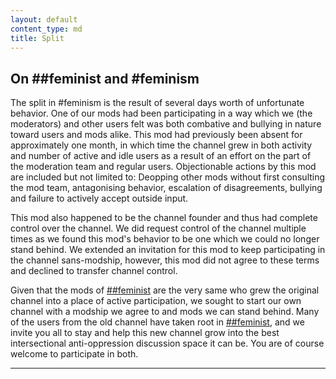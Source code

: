 ```yaml
---
layout: default
content_type: md
title: Split
---
```


## On ##feminist and #feminism
The split in #feminism is the result of several days worth of unfortunate behavior. One of our mods had been participating in a way which we (the moderators) and other users felt was both combative and bullying in nature toward users and mods alike. This mod had previously been absent for approximately one month, in which time the channel grew in both activity and number of active and idle users as a result of an effort on the part of the moderation team and regular users. Objectionable actions by this mod are included but not limited to: Deopping other mods without first consulting the mod team, antagonising behavior, escalation of disagreements, bullying and failure to actively accept outside input.

This mod also happened to be the channel founder and thus had complete control over the channel. We did request control of the channel multiple times as we found this mod's behavior to be one which we could no longer stand behind. We extended an invitation for this mod to keep participating in the channel sans-modship, however, this mod did not agree to these terms and declined to transfer channel control. 

Given that the mods of [##feminist](ircs://chat.freenode.net:6697/%23%23feminist) are the very same who grew the original channel into a place of active participation, we sought to start our own channel with a modship we agree to and mods we can stand behind. Many of the users from the old channel have taken root in [##feminist](ircs://chat.freenode.net:6697/%23%23feminist), and we invite you all to stay and help this new channel grow into the best intersectional anti-oppression discussion space it can be. You are of course welcome to participate in both.

***